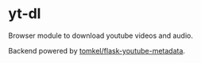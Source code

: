 # yt-dl
Browser module to download youtube videos and audio.

Backend powered by [tomkel/flask-youtube-metadata](https://github.com/tomkel/flask-youtube-metadata).
